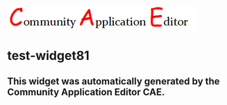 ![CAE](https://github.com/cae-community-application-editor/frontendComponent-test-widget81/blob/gh-pages/img/logo.png)  

test-widget81
===================


This widget was automatically generated by the Community Application Editor CAE.  
---------------
